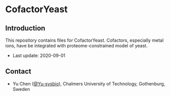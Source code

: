 CofactorYeast
===============

Introduction
------------

This repository contains files for CofactorYeast. Cofactors, especially metal ions, have be integrated with proteome-constrained model of yeast.

* Last update: 2020-09-01


Contact
-------------------------------

* Yu Chen ([@Yu-sysbio](https://github.com/Yu-sysbio)), Chalmers University of Technology, Gothenburg, Sweden

